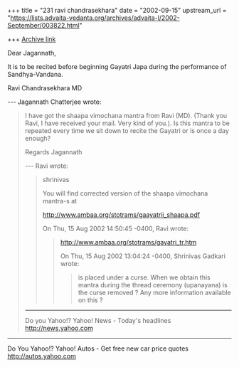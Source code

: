 +++
title = "231 ravi chandrasekhara"
date = "2002-09-15"
upstream_url = "https://lists.advaita-vedanta.org/archives/advaita-l/2002-September/003822.html"

+++
[Archive link](https://lists.advaita-vedanta.org/archives/advaita-l/2002-September/003822.html)

Dear Jagannath,

It is to be recited before beginning Gayatri Japa
during the performance of Sandhya-Vandana.

Ravi Chandrasekhara MD


--- Jagannath Chatterjee <jagchat01 at YAHOO.COM> wrote:
> I have got the shaapa vimochana mantra from Ravi
> (MD).
> (Thank you Ravi, I have received your mail. Very
> kind
> of you.). Is this mantra to be repeated every time
> we
> sit down to recite the Gayatri or is once a day
> enough?
>
> Regards
> Jagannath
>
> --- Ravi <miinalochanii at YAHOO.COM> wrote:
> > shrinivas
> >
> > You will find corrected version of the shaapa
> > vimochana mantra-s at
> >
> > http://www.ambaa.org/stotrams/gaayatrii_shaapa.pdf
> >
> >
> >
> > On Thu, 15 Aug 2002 14:50:45 -0400, Ravi
> > <miinalochanii at YAHOO.COM> wrote:
> >
> > >http://www.ambaa.org/stotrams/gayatri_tr.htm
> > >
> > >
> > >On Thu, 15 Aug 2002 13:04:24 -0400, Shrinivas
> > Gadkari
> > ><sgadkari2001 at YAHOO.COM> wrote:
> > >
> > >>is placed under a curse. When we obtain this
> > mantra
> > >>during the thread ceremony (upanayana) is the
> > curse
> > >>removed ? Any more information available on this
> ?
>
>
> __________________________________________________
> Do you Yahoo!?
> Yahoo! News - Today's headlines
> http://news.yahoo.com


__________________________________________________
Do You Yahoo!?
Yahoo! Autos - Get free new car price quotes
http://autos.yahoo.com

